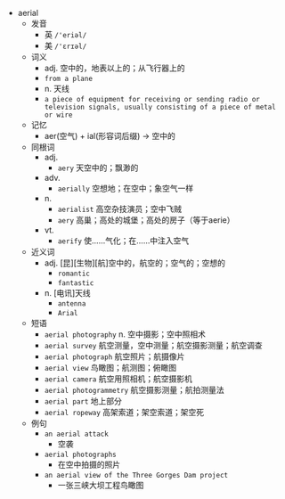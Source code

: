 - aerial
  - 发音
    - 英 `/'eriəl/`
    - 美 `/'ɛrɪəl/`
  - 词义
    - adj. 空中的，地表以上的；从飞行器上的
    - `from a plane`
    - n. 天线
    - `a piece of equipment for receiving or sending radio or television signals, usually consisting of a piece of metal or wire`
  - 记忆
    - aer(空气) + ial(形容词后缀) → 空中的
  - 同根词
    - adj.
      - `aery` 天空中的；飘渺的
    - adv.
      - `aerially` 空想地；在空中；象空气一样
    - n.
      - `aerialist` 高空杂技演员；空中飞贼
      - `aery` 高巢；高处的城堡；高处的房子（等于aerie）
    - vt.
      - `aerify` 使……气化；在……中注入空气
  - 近义词
    - adj. [昆][生物][航]空中的，航空的；空气的；空想的
      - `romantic`
      - `fantastic`
    - n. [电讯]天线
      - `antenna`
      - `Arial`
  - 短语
    - `aerial photography` n. 空中摄影；空中照相术 
    - `aerial survey` 航空测量，空中测量；航空摄影测量；航空调查 
    - `aerial photograph` 航空照片；航摄像片 
    - `aerial view` 鸟瞰图；航测图；俯瞰图 
    - `aerial camera` 航空用照相机；航空摄影机 
    - `aerial photogrammetry` 航空摄影测量；航拍测量法 
    - `aerial part` 地上部分 
    - `aerial ropeway` 高架索道；架空索道；架空死 
  - 例句
    - `an aerial attack`
      - 空袭
    - `aerial photographs`
      - 在空中拍摄的照片
    - `an aerial view of the Three Gorges Dam project`
      - 一张三峡大坝工程鸟瞰图

